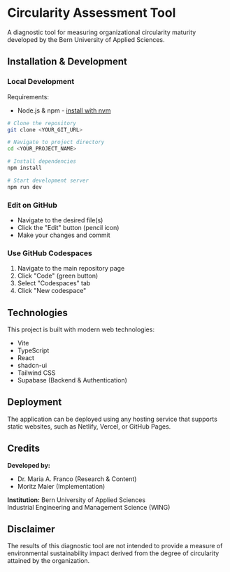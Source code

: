 # Circularity Assessment Tool

A diagnostic tool for measuring organizational circularity maturity developed by the Bern University of Applied Sciences.

## Installation & Development

### Local Development

Requirements:
- Node.js & npm - [install with nvm](https://github.com/nvm-sh/nvm#installing-and-updating)

```sh
# Clone the repository
git clone <YOUR_GIT_URL>

# Navigate to project directory
cd <YOUR_PROJECT_NAME>

# Install dependencies
npm install

# Start development server
npm run dev
```

### Edit on GitHub

- Navigate to the desired file(s)
- Click the "Edit" button (pencil icon)
- Make your changes and commit

### Use GitHub Codespaces

1. Navigate to the main repository page
2. Click "Code" (green button)
3. Select "Codespaces" tab
4. Click "New codespace"

## Technologies

This project is built with modern web technologies:

- Vite
- TypeScript
- React
- shadcn-ui
- Tailwind CSS
- Supabase (Backend & Authentication)

## Deployment

The application can be deployed using any hosting service that supports static websites, such as Netlify, Vercel, or GitHub Pages.

## Credits

**Developed by:**
- Dr. Maria A. Franco (Research & Content)
- Moritz Maier (Implementation)

**Institution:**
Bern University of Applied Sciences  
Industrial Engineering and Management Science (WING)

## Disclaimer

The results of this diagnostic tool are not intended to provide a measure of environmental sustainability impact derived from the degree of circularity attained by the organization.